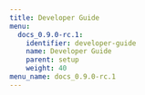 ```yaml
---
title: Developer Guide
menu:
  docs_0.9.0-rc.1:
    identifier: developer-guide
    name: Developer Guide
    parent: setup
    weight: 40
menu_name: docs_0.9.0-rc.1
---
```

